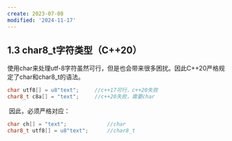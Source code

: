 ```yaml
---
create: 2023-07-08
modified: '2024-11-17'
---
```


## 1.3 char8_t字符类型（C++20）

​	使用char来处理utf-8字符虽然可行，但是也会带来很多困扰。因此C++20严格规定了char和char8_t的语法。

```C++
char utf8[] = u8"text";		//c++17可行，c++20失败
char8_t c8a[] = "text";		//c++20失败，需要char
```

​	因此，必须严格对应：

```C++
char ch[] = "text";				//char
char8_t utf8[] = u8"text";		//char8_t
```